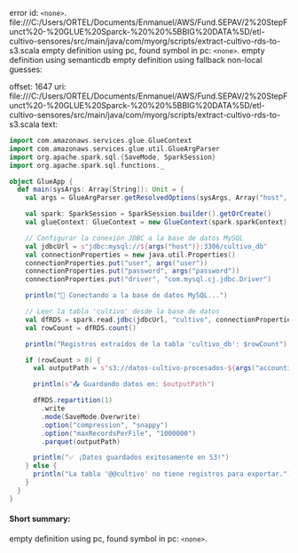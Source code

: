 error id: `<none>`.
file:///C:/Users/ORTEL/Documents/Enmanuel/AWS/Fund.SEPAV/2%20StepFunct%20-%20GLUE%20Sparck-%20%20%5BBIG%20DATA%5D/etl-cultivo-sensores/src/main/java/com/myorg/scripts/extract-cultivo-rds-to-s3.scala
empty definition using pc, found symbol in pc: `<none>`.
empty definition using semanticdb
empty definition using fallback
non-local guesses:

offset: 1647
uri: file:///C:/Users/ORTEL/Documents/Enmanuel/AWS/Fund.SEPAV/2%20StepFunct%20-%20GLUE%20Sparck-%20%20%5BBIG%20DATA%5D/etl-cultivo-sensores/src/main/java/com/myorg/scripts/extract-cultivo-rds-to-s3.scala
text:
```scala
import com.amazonaws.services.glue.GlueContext
import com.amazonaws.services.glue.util.GlueArgParser
import org.apache.spark.sql.{SaveMode, SparkSession}
import org.apache.spark.sql.functions._

object GlueApp {
  def main(sysArgs: Array[String]): Unit = {
    val args = GlueArgParser.getResolvedOptions(sysArgs, Array("host", "user", "password", "accountid"))

    val spark: SparkSession = SparkSession.builder().getOrCreate()
    val glueContext: GlueContext = new GlueContext(spark.sparkContext)

    // Configurar la conexión JDBC a la base de datos MySQL
    val jdbcUrl = s"jdbc:mysql://${args("host")}:3306/cultivo_db"
    val connectionProperties = new java.util.Properties()
    connectionProperties.put("user", args("user"))
    connectionProperties.put("password", args("password"))
    connectionProperties.put("driver", "com.mysql.cj.jdbc.Driver")

    println("🔌 Conectando a la base de datos MySQL...")

    // Leer la tabla 'cultivo' desde la base de datos
    val dfRDS = spark.read.jdbc(jdbcUrl, "cultivo", connectionProperties)
    val rowCount = dfRDS.count()

    println("Registros extraídos de la tabla 'cultivo_db': $rowCount")

    if (rowCount > 0) {
      val outputPath = s"s3://datos-cultivo-procesados-${args("accountid")}/raw/"

      println(s"📤 Guardando datos en: $outputPath")

      dfRDS.repartition(1)
        .write
        .mode(SaveMode.Overwrite)
        .option("compression", "snappy")
        .option("maxRecordsPerFile", "1000000")
        .parquet(outputPath)

      println("✅ ¡Datos guardados exitosamente en S3!")
    } else {
      println("La tabla '@@cultivo' no tiene registros para exportar.")
    }
  }
}

```


#### Short summary: 

empty definition using pc, found symbol in pc: `<none>`.